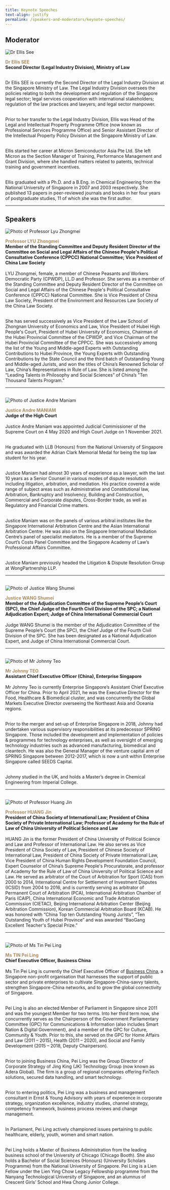 ```yaml
---
title: Keynote Speeches
text-align: justify
permalink: /speakers-and-moderators/keynote-speeches/
---
```

<style> 
.content img {
  max-width: 200px;
  margin-left: 0;
}

.speaker-name {
  color: #AC8B60;
}
</style>

## Moderator
<div class="sgds-container">
  <div class="row is-desktop">
    <div class="col is-10-mobile is-10-tablet is-3-desktop is-3-widescreen is-3-fullhd">
    <img src="/images/speakers-keynote speech-Ellis See.jpg" alt="Dr Ellis See"> 
    </div>
    <div class="col">
      <p>
      <b class="speaker-name">Dr Ellis SEE </b><br>
   <b>Second Director (Legal Industry Division), Ministry of Law<br> <br></b>

Dr Ellis SEE is currently the Second Director of the Legal Industry Division at the Singapore Ministry of Law. The Legal Industry Division oversees the policies relating to both the development and regulation of the Singapore legal sector; legal services cooperation with international stakeholders; regulation of the law practices and lawyers; and legal sector manpower. <br> <br> 

Prior to her transfer to the Legal Industry Division, Ellis was Head of the Legal and Intellectual Property Programme Office (now known as Professional Services Programme Office) and Senior Assistant Director of the Intellectual Property Policy Division at the Singapore Ministry of Law. <br> <br> 

Ellis started her career at Micron Semiconductor Asia Pte Ltd. She left Micron as the Section Manager of Training, Performance Management and Grant Division, where she handled matters related to patents, technical training and government incentives. <br> <br> 

Ellis graduated with a Ph.D. and a B.Eng. in Chemical Engineering from the National University of Singapore in 2007 and 2003 respectively. She published 13 papers in peer-reviewed journals and books in her four years of postgraduate studies, 11 of which she was the first author.  <br>
      </p>
   </div>
  </div> 
</div>
<hr>

## Speakers
<div class="sgds-container">
  <div class="row is-desktop">
    <div class="col is-10-mobile is-10-tablet is-3-desktop is-3-widescreen is-3-fullhd">
    <img src="/images/speakers-keynote speeches-lyu zhongmei.png" alt="Photo of Professor Lyu Zhongmei"> 
    </div>
    <div class="col">
      <p>
      <b class="speaker-name">Professor LYU Zhongmei</b><br>
       <b>Member of the Standing Committee and Deputy Resident Director of the Committee on Social and Legal Affairs of the Chinese People's Political Consultative Conference (CPPCC) National Committee; Vice President of China Law Society <br> <br></b>
LYU Zhongmei, female, a member of Chinese Peasants and Workers Democratic Party (CPWDP), LL.D and Professor. She serves as a member of the Standing Committee and Deputy Resident Director of the Committee on Social and Legal Affairs of the Chinese People's Political Consultative Conference (CPPCC) National Committee. She is Vice President of China Law Society, President of the Environment and Resources Law Society of the China Law Society.<br> <br> 

She has served successively as Vice President of the Law School of Zhongnan University of Economics and Law, Vice President of Hubei High People's Court, President of Hubei University of Economics, Chairman of the Hubei Provincial Committee of the CPWDP, and Vice Chairman of the Hubei Provincial Committee of the CPPCC. She was successively among the list of the Young and Middle-aged Experts with Outstanding Contributions to Hubei Province, the Young Experts with Outstanding Contributions by the State Council and the third batch of Outstanding Young and Middle-aged Jurists, and won the titles of China’s Renowned Scholar of Law, China’s Representatives in Rule of Law. She is listed among the “Leading Talents in Philosophy and Social Sciences” of China’s "Ten Thousand Talents Program."
      </p>
   </div>
  </div> 
<hr>
<br>
<div class="row is-desktop">
    <div class="col is-10-mobile is-10-tablet is-3-desktop is-3-widescreen is-3-fullhd">
    <img src="/images/speakers-keynote speech-Andre Maniam.jpg" alt="Photo of Justice Andre Maniam"> 
    </div>
    <div class="col">
    <p>
<b class="speaker-name">Justice Andre MANIAM </b><br>
    <b>Judge of the High Court<br> <br> </b>
Justice Andre Maniam was appointed Judicial Commissioner of the Supreme Court on 4 May 2020 and High Court Judge on 1 November 2021.<br> <br> 

He graduated with LLB (Honours) from the National University of Singapore and was awarded the Adrian Clark Memorial Medal for being the top law student for his year.<br> <br> 

Justice Maniam had almost 30 years of experience as a lawyer, with the last 10 years as a Senior Counsel in various modes of dispute resolution including litigation, arbitration, and mediation. His practice covered a wide range of subject areas such as Administrative and Constitutional 
law, Arbitration, Bankruptcy and Insolvency, Building and Construction, Commercial and Corporate disputes, Cross-Border trade, as well as Regulatory and Financial Crime matters.<br> <br> 

Justice Maniam was on the panels of various arbitral institutes like the Singapore International Arbitration Centre and the Asian International Arbitration Centre. He was also on the Singapore International Mediation Centre’s panel of specialist mediators. He is a member of the Supreme Court’s Costs Panel Committee and the Singapore Academy of Law’s Professional Affairs Committee.<br> <br> 

Justice Maniam previously headed the Litigation & Dispute Resolution Group at WongPartnership LLP.
</p>
    </div>
  </div>
<hr>
<br>
<div class="row is-desktop">
    <div class="col is-10-mobile is-10-tablet is-3-desktop is-3-widescreen is-3-fullhd">
    <img src="/images/speakers-keynote speeches-wang shumei.jpg" alt="Photo of Justice Wang Shumei"> 
    </div>
    <div class="col">
    <p>
<b class="speaker-name">Justice WANG Shumei </b><br>
    <b>Member of the Adjudication Committee of the Supreme People’s Court (SPC), the Chief Judge of the Fourth Civil Division of the SPC; a National Adjudication Expert; Judge of China International Commercial Court <br> <br> </b>
Judge WANG Shumei is the member of the Adjudication Committee of the Supreme People’s Court (the SPC), the Chief Judge of the Fourth Civil Division of the SPC. She has been designated as a National Adjudication Expert, and Judge of China International Commercial Court.
</p>
    </div>
  </div>
<hr>
<br>
  <div class="row is-desktop">
    <div class="col is-10-mobile is-10-tablet is-3-desktop is-3-widescreen is-3-fullhd">
    <img src="/images/speakers-keynote speech-Johnny Teo.jpg" alt="Photo of Mr Johnny Teo"> 
    </div>
    <div class="col">
    <p>
    <b class="speaker-name">Mr Johnny TEO </b><br>
   <b>Assistant Chief Executive Officer (China), Enterprise Singapore <br> <br> </b>
Mr Johnny Teo is currently Enterprise Singapore’s Assistant Chief Executive Officer for China. Prior to April 2021, he was the Executive Director for the Food, Healthcare & Biomedical cluster, and was concurrently the Global Markets Executive Director overseeing the Northeast Asia and Oceania regions.  <br> <br>  

Prior to the merger and set-up of Enterprise Singapore in 2018, Johnny had undertaken various supervisory responsibilities at its predecessor SPRING Singapore. Those included the development and implementation of policies & programmes for technology enterprises, as well as oversight of emerging technology industries such as advanced manufacturing, biomedical and cleantech. He was also the General Manager of the venture capital arm of SPRING Singapore between 2012-2017, which is now a unit within Enterprise Singapore called SEEDS Capital.  <br> <br>

Johnny studied in the UK, and holds a Master’s degree in Chemical Engineering from Imperial College.  
        </p>
    </div>
  </div>
  <hr>
<br>
<div class="row is-desktop">
    <div class="col is-10-mobile is-10-tablet is-3-desktop is-3-widescreen is-3-fullhd">
    <img src="/images/speakers-keynote speeches-huang jin.jpg" alt="Photo of Professor Huang Jin"> 
    </div>
    <div class="col">
    <p>
<b class="speaker-name">Professor HUANG Jin </b><br>
    <b>President of China Society of International Law; President of China Society of Private International Law; Professor of Academy for the Rule of Law of China University of Political Science and Law<br> <br> </b>
HUANG Jin is the former President of China University of Political Science and Law and Professor of International Law. He also serves as Vice President of China Society of Law, President of Chinese Society of International Law, President of China Society of Private International Law, Vice President of China Human Rights Development Foundation Council, Expert Counselor of China’s Supreme People's Procuratorate, and professor of Academy for the Rule of Law of China University of Political Science and Law. He served as arbitrator of the Court of Arbitration for Sport (CAS) from 2000 to 2014, International Centre for Settlement of Investment Disputes (ICSID) from 2004 to 2016, and is currently serving as arbitrator of Permanent Court of Arbitration (PCA), International Arbitration Chamber of Paris (CAIP), China International Economic and Trade Arbitration Commission (CIETAC), Beijing International Arbitration Center (Beijing Arbitration Commission), Korean Commercial Arbitration Board (KCAB). He was honored with “China Top ten Outstanding Young Jurists”, “Ten Outstanding Youth of Hubei Province” and was awarded “BaoGang Excellent Teacher's Special Prize.”
</p>
    </div>
  </div>
  <hr>
<br>
 <div class="row is-desktop">
    <div class="col is-10-mobile is-10-tablet is-3-desktop is-3-widescreen is-3-fullhd">
    <img src="/images/speakers-keynote speech-Tin Pei Ling.JPG" alt="Photo of Ms Tin Pei Ling"> 
    </div>
    <div class="col">
    <p>
    <b class="speaker-name">Ms TIN Pei Ling </b><br>
   <b>Chief Executive Officer, Business China<br> <br> </b>
Ms Tin Pei Ling is currently the Chief Executive Officer of <a href="https://www.businesschina.org.sg/en/about-us/mission-and-vision/">Business China</a>, a Singapore non-profit organisation that harnesses the support of public sector and private enterprises to cultivate Singapore-China-savvy talents, strengthen Singapore-China networks, and to grow the global connectivity of Singapore. <br> <br>

Pei Ling is also an elected Member of Parliament in Singapore since 2011 and was the youngest Member for two terms. Into her third term now, she concurrently serves as the Chairperson of the Government Parliamentary Committee (GPC) for Communications & Information (also includes Smart Nation & Digital Government), and a member of the GPC for Culture, Community & Youth. Prior to this, she served on the GPC for Home Affairs and Law (2011 – 2015), Health (2011 – 2020), and Social and Family Development (2015 – 2018, Deputy Chairperson).<br> <br> 

Prior to joining Business China, Pei Ling was the Group Director of Corporate Strategy of Jing King (JK) Technology Group (now known as Adera Global). The firm is a group of regional companies offering FinTech solutions, secured data handling, and smart technology. <br> <br>

Prior to entering politics, Pei Ling was a business and management consultant in Ernst & Young Advisory with years of experience in corporate strategy, organization excellence, industry studies, channel strategy, competency framework, business process reviews and change management. <br> <br>

In Parliament, Pei Ling actively championed issues pertaining to public healthcare, elderly, youth, women and smart nation.<br> <br>

Pei Ling holds a Master of Business Administration from the leading business school of the University of Chicago (Chicago Booth). She also holds a Bachelor of Social Sciences (Honours) (University Scholars Programme) from the National University of Singapore. Pei Ling is a Lien Fellow under the Lien Ying Chow Legacy Fellowship programme from the Nanyang Technological University of Singapore, and an alumnus of Crescent Girls’ School and Hwa Chong Junior College.   
        </p>
    </div>
  </div>
</div>
